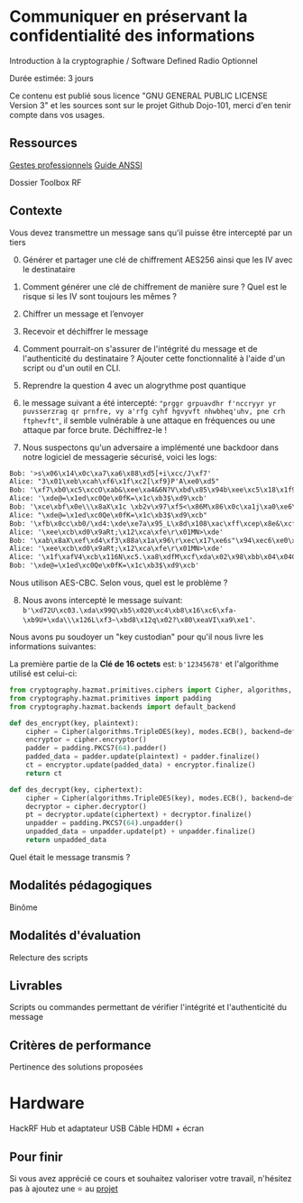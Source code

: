 # Communiquer en préservant la confidentialité des informations

Introduction à la cryptographie / Software Defined Radio Optionnel

Durée estimée: 3 jours

Ce contenu est publié sous licence "GNU GENERAL PUBLIC LICENSE Version 3" et les sources sont sur le projet Github Dojo-101, merci d'en tenir compte dans vos usages.

## Ressources

[Gestes professionnels](https://github.com/Aif4thah/Dojo-101)
[Guide ANSSI](https://cyber.gouv.fr/publications/mecanismes-cryptographiques)

Dossier Toolbox RF


## Contexte

Vous devez transmettre un message sans qu'il puisse être intercepté par un tiers

0. Générer et partager une clé de chiffrement AES256 ainsi que les IV avec le destinataire

1. Comment générer une clé de chiffrement de manière sure ? Quel est le risque si les IV sont toujours les mêmes ?

2. Chiffrer un message et l’envoyer

3. Recevoir et déchiffrer le message

4. Comment pourrait-on s'assurer de l'intégrité du message et de l'authenticité du destinataire ? Ajouter cette fonctionnalité à l'aide d'un script ou d'un outil en CLI.

5. Reprendre la question 4 avec un alogrythme post quantique

6. le message suivant a été intercepté: `"prggr grpuavdhr f'nccryyr yr puvsserzrag qr prnfre, vy a'rfg cyhf hgvyvft nhwbheq'uhv, pne crh ftphevft"`,
il semble vulnérable à une attaque en fréquences ou une attaque par force brute. Déchiffrez-le !

7. Nous suspectons qu'un adversaire a implémenté une backdoor dans notre logiciel de messagerie sécurisé, voici les logs:

```txt
Bob: '>s\x06\x14\x0c\xa7\xa6\x88\xd5[+i\xcc/J\xf7'
Alice: "3\x01\xeb\xcah\xf6\x1f\xc2[\xf9}P'A\xe0\xd5"
Bob: '\xf7\xb0\xc5\xccO\xab&\xee\xa4&6N?V\xbd\x85\x94b\xee\xc5\x18\x1f9\xe7\xe5\xe0\xffyf\xab\xfb\xb9
Alice: '\xde@=\x1ed\xc0Qe\x0fK=\x1c\xb3$\xd9\xcb'
Bob: '\xce\xbf\x0e\\\x8aX\x1c \xb2v\x97\xf5<\x86M\x86\x0c\xa1j\xa0\xe6\xa9\x11\xf9AyZ\xda9\x94ec'
Alice: "\xde@=\x1ed\xc0Qe\x0fK=\x1c\xb3$\xd9\xcb"
Bob: '\xfb\x0cc\xb0/\xd4:\xde\xe7a\x95_L\x8d\x108\xac\xff\xcep\x8e&\xcfq6ym\x0c\xf6\xccI\xed'
Alice: '\xee\xcb\xd0\x9aRt;\x12\xca\xfe\r\x01MN>\xde'
Bob: '\xab\x8aX\xef\xd4\xf3\x88a\x1a\x96\r\xec\x17\xe6s"\x94\xec6\xe0\xff \x82\xa1\xb4\xe2\xc1\x08\r!T\x89\xe2B\x1d^\xf7l\xd8\xc9\xa4\xcd\xa5\x8e\xb3\x1d\x1f\xe7'
Alice: '\xee\xcb\xd0\x9aRt;\x12\xca\xfe\r\x01MN>\xde'
Alice: '\x1f\xafV4\xcb\x116N\xc5.\xa8\xdfM\xcf\xda\x02\x98\xbb\x04\x04C}N{\xf95\x05e\xc6\xf9\xbe,'
Bob: '\xde@=\x1ed\xc0Qe\x0fK=\x1c\xb3$\xd9\xcb'
```
Nous utilison AES-CBC. Selon vous, quel est le problème ?

8. Nous avons intercepté le message suivant: `b'\xd72U\xc03.\xda\x99Q\xb5\x020\xc4\xb8\x16\xc6\xfa-\xb9U+\xda\\\x126L\xf3~\xbd8\x12q\x02?\x80\xeaVI\xa9\xe1'`. 

Nous avons pu soudoyer un "key custodian" pour qu'il nous livre les informations suivantes:

La première partie de la **Clé de 16 octets** est: `b'12345678'` et l'algorithme utilisé est celui-ci:

```python
from cryptography.hazmat.primitives.ciphers import Cipher, algorithms, modes
from cryptography.hazmat.primitives import padding
from cryptography.hazmat.backends import default_backend

def des_encrypt(key, plaintext):
    cipher = Cipher(algorithms.TripleDES(key), modes.ECB(), backend=default_backend())
    encryptor = cipher.encryptor()
    padder = padding.PKCS7(64).padder()
    padded_data = padder.update(plaintext) + padder.finalize()
    ct = encryptor.update(padded_data) + encryptor.finalize()
    return ct

def des_decrypt(key, ciphertext):
    cipher = Cipher(algorithms.TripleDES(key), modes.ECB(), backend=default_backend())
    decryptor = cipher.decryptor()
    pt = decryptor.update(ciphertext) + decryptor.finalize()
    unpadder = padding.PKCS7(64).unpadder()
    unpadded_data = unpadder.update(pt) + unpadder.finalize()
    return unpadded_data
```

Quel était le message transmis ?



## Modalités pédagogiques

Binôme

## Modalités d'évaluation

Relecture des scripts

## Livrables

Scripts ou commandes permettant de vérifier l'intégrité et l'authenticité du message

## Critères de performance

Pertinence des solutions proposées

# Hardware

HackRF
Hub et adaptateur USB
Câble HDMI + écran


## Pour finir

Si vous avez apprécié ce cours et souhaitez valoriser votre travail, n'hésitez pas à ajoutez une ⭐ au [projet](https://github.com/Aif4thah/Dojo-101)